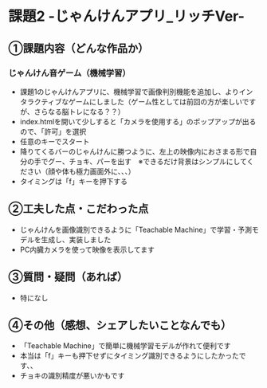 # 課題2 -じゃんけんアプリ_リッチVer-

## ①課題内容（どんな作品か）
### じゃんけん音ゲーム（機械学習）
- 課題1のじゃんけんアプリに、機械学習で画像判別機能を追加し、よりインタラクティブなゲームにしました（ゲーム性としては前回の方が楽しいですが、さらなる脳トレになる？？）
- index.htmlを開いて少しすると「カメラを使用する」のポップアップが出るので、「許可」を選択
- 任意のキーでスタート
- 降りてくるバーのじゃんけんに勝つように、左上の映像内におさまる形で自分の手でグー、チョキ、パーを出す　※できるだけ背景はシンプルにしてください（顔や体も極力画面外に、、、）
- タイミングは「f」キーを押下する

## ②工夫した点・こだわった点
-  じゃんけんを画像識別できるように「Teachable Machine」で学習・予測モデルを生成し、実装しました
-  PC内臓カメラを使って映像を表示してます

## ③質問・疑問（あれば）
- 特になし

## ④その他（感想、シェアしたいことなんでも）
- 「Teachable Machine」で簡単に機械学習モデルが作れて便利です
- 本当は「f」キーも押下せずにタイミング識別できるようにしたかったです、、
- チョキの識別精度が悪いかもです
